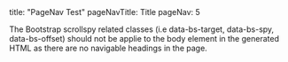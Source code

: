 <frontmatter>
  title: "PageNav Test"
  pageNavTitle: Title
  pageNav: 5
</frontmatter>

The Bootstrap scrollspy related classes (i.e data-bs-target, data-bs-spy, data-bs-offset) should not be applie to the body element in the generated HTML
as there are no navigable headings in the page.
